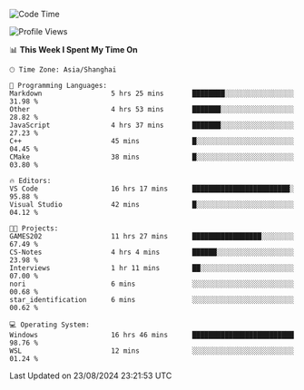 <!--START_SECTION:waka-->
![Code Time](http://img.shields.io/badge/Code%20Time-1%2C922%20hrs%203%20mins-blue)

![Profile Views](http://img.shields.io/badge/Profile%20Views-5-blue)

📊 **This Week I Spent My Time On** 

```text
🕑︎ Time Zone: Asia/Shanghai

💬 Programming Languages: 
Markdown                 5 hrs 25 mins       ████████░░░░░░░░░░░░░░░░░   31.98 % 
Other                    4 hrs 53 mins       ███████░░░░░░░░░░░░░░░░░░   28.82 % 
JavaScript               4 hrs 37 mins       ███████░░░░░░░░░░░░░░░░░░   27.23 % 
C++                      45 mins             █░░░░░░░░░░░░░░░░░░░░░░░░   04.45 % 
CMake                    38 mins             █░░░░░░░░░░░░░░░░░░░░░░░░   03.80 % 

🔥 Editors: 
VS Code                  16 hrs 17 mins      ████████████████████████░   95.88 % 
Visual Studio            42 mins             █░░░░░░░░░░░░░░░░░░░░░░░░   04.12 % 

🐱‍💻 Projects: 
GAMES202                 11 hrs 27 mins      █████████████████░░░░░░░░   67.49 % 
CS-Notes                 4 hrs 4 mins        ██████░░░░░░░░░░░░░░░░░░░   23.98 % 
Interviews               1 hr 11 mins        ██░░░░░░░░░░░░░░░░░░░░░░░   07.00 % 
nori                     6 mins              ░░░░░░░░░░░░░░░░░░░░░░░░░   00.68 % 
star_identification      6 mins              ░░░░░░░░░░░░░░░░░░░░░░░░░   00.62 % 

💻 Operating System: 
Windows                  16 hrs 46 mins      █████████████████████████   98.76 % 
WSL                      12 mins             ░░░░░░░░░░░░░░░░░░░░░░░░░   01.24 % 
```


 Last Updated on 23/08/2024 23:21:53 UTC
<!--END_SECTION:waka-->